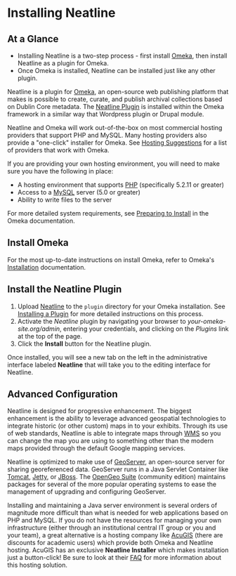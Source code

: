 # Installing Neatline

## At a Glance

  - Installing Neatline is a two-step process - first install
[Omeka][omeka], then install Neatline as a plugin for Omeka.
  - Once Omeka is installed, Neatline can be installed just like any other plugin.

Neatline is a plugin for [Omeka][omeka], an open-source web publishing
platform that makes is possible to create, curate, and publish archival
collections based on Dublin Core metadata. The [Neatline
Plugin][nlplugin] is installed within the Omeka framework in a similar
way that Wordpress plugin or Drupal module.

Neatline and Omeka will work out-of-the-box on most commercial hosting
providers that support PHP and MySQL. Many hosting providers also
provide a "one-click" installer for Omeka. See [Hosting Suggestions][hosting] 
for a list of providers that work with Omeka.

If you are providing your own hosting environment, you will need to make
sure you have the following in place:

  * A hosting environment that supports [PHP][php] (specifically 5.2.11 or
greater)
  * Access to a [MySQL][mysql] server (5.0 or greater)
  * Ability to write files to the server

For more detailed system requirements, see [Preparing to Install][preparing] in the Omeka
documentation.

## Install Omeka

For the most up-to-date instructions on install Omeka, refer to Omeka's
[Installation][install] documentation. 

## Install the Neatline Plugin

1. Upload [Neatline][nlplugin] to the `plugin` directory for your
   Omeka installation. See [Installing a Plugin][plugin_install] 
    for more detailed instructions on this process.
2. Activate the *Neatline* plugin by navigating your browser to
   _your-omeka-site.org/admin_, entering your credentials, and clicking
on the *Plugins* link at the top of the page.
3. Click the **Install** button for the Neatline plugin.

Once installed, you will see a new tab on the left in the administrative
interface labeled **Neatline** that will take you to the editing
interface for Neatline.

## Advanced Configuration

Neatline is designed for progressive enhancement. The biggest
enhancement is the ability to leverage advanced geospatial technologies
to integrate historic (or other custom) maps in to your exhibits.
Through its use of web standards, Neatline is able to integrate maps
through [WMS][wms] so you can change the map you are using to something
other than the modern maps provided through the default Google mapping
services.

Neatline is optimized to make use of [GeoServer][geoserver], an
open-source server for sharing georeferenced data. GeoServer runs in a
Java Servlet Container like [Tomcat][tomcat], [Jetty][jetty], or
[JBoss][jboss]. The [OpenGeo Suite][suite]
(community edition) maintains packages for several of the more popular
operating systems to ease the management of upgrading and configuring
GeoServer. 

Installing and maintaining a Java server environment is several orders
of magnitude more difficult than what is needed for web applications
based on PHP and MySQL. If you do not have the resources for managing
your own infrastructure (either through an institutional central IT
group or you and your team), a great alternative is a hosting company
like [AcuGIS][acugis] (there are discounts for academic users) which
provide both Omeka and Neatline hosting. AcuGIS has an exclusive
**Neatline Installer** which makes installation just a button-click! Be
sure to look at their [FAQ][acuneatlinefaq] for more information about
this hosting solution.

[suite]: http://opengeo.org/products/suite/community/
[acugis]: http://www.acugis.com/neatline-hosting.htm
[acuneatlinefaq]: http://www.acugis.com/neatline-faq.html
[geoserver]: http://geoserver.org/ "GeoServer"
[hosting]: http://omeka.org/codex/Hosting_Suggestions "Omeka Hosting Suggestions"
[install]: http://omeka.org/codex/Installation "Install Omeka"
[plugin_install]: http://omeka.org/codex/Installing_a_Plugin
[omeka]: http://omeka.org/ "Omeka"
[nlplugin]: http://omeka.org/addons/neatline "Neatline Plugin"
[systemreqs]: http://omeka.org/codex/Preparing_to_Install "Omeka System Requirements"
[mysql]: https://www.mysql.com/
[php]: http://us.php.net/
[wms]: https://en.wikipedia.org/wiki/Web_Map_Service
[preparing]: http://omeka.org/codex/Preparing_to_Install
[tomcat]: https://tomcat.apache.org/
[jetty]: http://www.eclipse.org/jetty/
[jboss]: https://www.jboss.org/overview/
[opengeo]: http://opengeo.org/products/suite/community/
